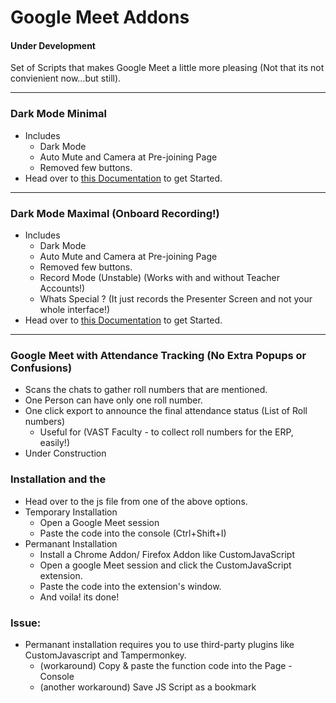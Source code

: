 # Google Meet Addons
#### Under Development

Set of Scripts that makes Google Meet a little more pleasing (Not that its not convienient now...but still).

---

### Dark Mode Minimal
- Includes 
  - Dark Mode
  - Auto Mute and Camera at Pre-joining Page
  - Removed few buttons.
- Head over to [this Documentation](dark-mode-minimal/) to get Started.

---

### Dark Mode Maximal (Onboard Recording!)
- Includes 
  - Dark Mode
  - Auto Mute and Camera at Pre-joining Page
  - Removed few buttons.
  - Record Mode (Unstable) (Works with and without Teacher Accounts!)
  - Whats Special ? (It just records the Presenter Screen and not your whole interface!)
- Head over to [this Documentation](dark-mode-maximal/) to get Started.


---
### Google Meet with Attendance Tracking (No Extra Popups or Confusions)
- Scans the chats to gather roll numbers that are mentioned.
- One Person can have only one roll number.
- One click export to announce the final attendance status (List of Roll numbers)
  - Useful for (VAST Faculty - to collect roll numbers for the ERP, easily!) 
- Under Construction


### Installation and the 
- Head over to the js file from one of the above options.
- Temporary Installation
  - Open a Google Meet session
  - Paste the code into the console (Ctrl+Shift+I)
- Permanant Installation
  - Install a Chrome Addon/ Firefox Addon like CustomJavaScript
  - Open a google Meet session and click the CustomJavaScript extension.
  - Paste the code into the extension's window.
  - And voila! its done!


### Issue:
 - Permanant installation requires you to use third-party plugins like CustomJavascript and Tampermonkey.
     - (workaround) Copy & paste the function code into the Page - Console
     - (another workaround) Save JS Script as a bookmark
